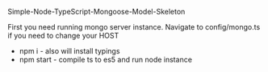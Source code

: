 Simple-Node-TypeScript-Mongoose-Model-Skeleton

First you need running mongo server instance.
Navigate to config/mongo.ts if you need to change your HOST

* npm i - also will install typings 
* npm start - compile ts to es5 and run node instance